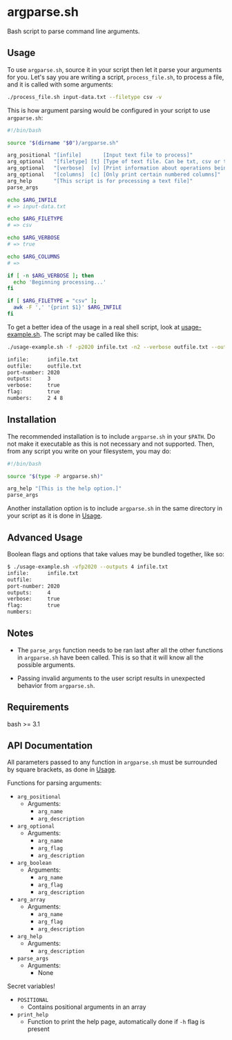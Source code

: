 # argparse.sh

Bash script to parse command line arguments.

## Usage

To use `argparse.sh`, source it in your script then let it parse your arguments for you.
Let's say you are writing a script, `process_file.sh`, to process a file, and it is called
with some arguments:

```bash
./process_file.sh input-data.txt --filetype csv -v
```

This is how argument parsing would be configured in your script to use `argparse.sh`:

```bash
#!/bin/bash

source "$(dirname "$0")/argparse.sh"

arg_positional "[infile]       [Input text file to process]"
arg_optional   "[filetype] [t] [Type of text file. Can be txt, csv or tsv]"
arg_optional   "[verbose]  [v] [Print information about operations being performed]"
arg_optional   "[columns]  [c] [Only print certain numbered columns]"
arg_help       "[This script is for processing a text file]"
parse_args

echo $ARG_INFILE
# => input-data.txt

echo $ARG_FILETYPE
# => csv

echo $ARG_VERBOSE
# => true

echo $ARG_COLUMNS
# =>

if [ -n $ARG_VERBOSE ]; then
  echo 'Beginning processing...'
fi

if [ $ARG_FILETYPE = "csv" ];
  awk -F ',' '{print $1}' $ARG_INFILE
fi
```

To get a better idea of the usage in a real shell script, look at
[usage-example.sh](https://github.com/maneyko/argparse.sh/blob/master/usage-example.sh).
The script may be called like this:

```bash
./usage-example.sh -f -p2020 infile.txt -n2 --verbose outfile.txt --outputs 3 -n 4 --numbers 8

infile:      infile.txt
outfile:     outfile.txt
port-number: 2020
outputs:     3
verbose:     true
flag:        true
numbers:     2 4 8
```

## Installation

The recommended installation is to include `argparse.sh` in your `$PATH`. Do not make
it executable as this is not necessary and not supported. Then, from any script you write
on your filesystem, you may do:

```bash
#!/bin/bash

source "$(type -P argparse.sh)"

arg_help "[This is the help option.]"
parse_args
```

Another installation option is to include `argparse.sh` in the same directory in your script
as it is done in [Usage](#usage).

## Advanced Usage

Boolean flags and options that take values may be bundled together, like so:

```bash
$ ./usage-example.sh -vfp2020 --outputs 4 infile.txt
infile:      infile.txt
outfile:
port-number: 2020
outputs:     4
verbose:     true
flag:        true
numbers:
```

## Notes

* The `parse_args` function needs to be ran last after all the other functions in `argparse.sh` have been called.
  This is so that it will know all the possible arguments.

* Passing invalid arguments to the user script results in unexpected behavior from `argparse.sh`.

## Requirements

bash >= 3.1

## API Documentation

All parameters passed to any function in `argparse.sh` must be surrounded by square brackets,
as done in [Usage](#usage).

Functions for parsing arguments:
* `arg_positional`
  * Arguments:
    - `arg_name`
    - `arg_description`
* `arg_optional`
  * Arguments:
    - `arg_name`
    - `arg_flag`
    - `arg_description`
* `arg_boolean`
  * Arguments:
    - `arg_name`
    - `arg_flag`
    - `arg_description`
* `arg_array`
  * Arguments:
    - `arg_name`
    - `arg_flag`
    - `arg_description`
* `arg_help`
  * Arguments:
    - `arg_description`
* `parse_args`
  * Arguments:
    - None

Secret variables!
* `POSITIONAL`
  - Contains positional arguments in an array
* `print_help`
  - Function to print the help page, automatically done if `-h` flag is present
